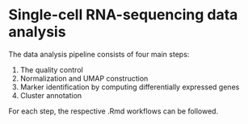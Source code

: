 # Single-cell RNA-sequencing data analysis

The data analysis pipeline consists of four main steps:

1. The quality control 
2. Normalization and UMAP construction
3. Marker identification by computing differentially expressed genes
4. Cluster annotation

For each step, the respective .Rmd workflows can be followed.